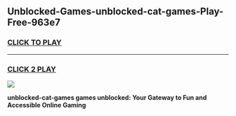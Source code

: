 
## Unblocked-Games-unblocked-cat-games-Play-Free-963e7
<h3>
<a href="https://premium76.site?title=unblocked-cat-games&ref=23A">CLICK TO PLAY</a></h3>
<hr>

<h3>
<a href="https://premium76.site?title=unblocked-cat-games&ref=23A">CLICK 2 PLAY</a>
  
</h3>

<a href="https://premium76.site?title=unblocked-cat-games&ref=23A"><img src="https://clearcache.store/games.png"></a>


**unblocked-cat-games games unblocked: Your Gateway to Fun and Accessible Online Gaming**
